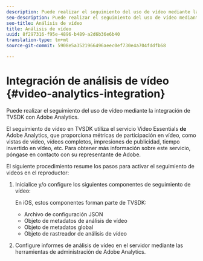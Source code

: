 ```yaml
---
description: Puede realizar el seguimiento del uso de vídeo mediante la integración de TVSDK con Adobe Analytics.
seo-description: Puede realizar el seguimiento del uso de vídeo mediante la integración de TVSDK con Adobe Analytics.
seo-title: Análisis de vídeo
title: Análisis de vídeo
uuid: 8f297316-f95e-4896-b489-a2d6b36e6b40
translation-type: tm+mt
source-git-commit: 5908e5a3521966496aeec0ef730e4a704fddfb68

---
```



# Integración de análisis de vídeo {#video-analytics-integration}

Puede realizar el seguimiento del uso de vídeo mediante la integración de TVSDK con Adobe Analytics.

El seguimiento de vídeo en TVSDK utiliza el servicio Video Essentials **de** Adobe Analytics, que proporciona métricas de participación en vídeo, como vistas de vídeo, vídeos completos, impresiones de publicidad, tiempo invertido en vídeo, etc. Para obtener más información sobre este servicio, póngase en contacto con su representante de Adobe.

El siguiente procedimiento resume los pasos para activar el seguimiento de videos en el reproductor:

1. Inicialice y/o configure los siguientes componentes de seguimiento de vídeo:

   En iOS, estos componentes forman parte de TVSDK:

   * Archivo de configuración JSON
   * Objeto de metadatos de análisis de vídeo
   * Objeto de metadatos global
   * Objeto de rastreador de análisis de vídeo

1. Configure informes de análisis de vídeo en el servidor mediante las herramientas de administración de Adobe Analytics.